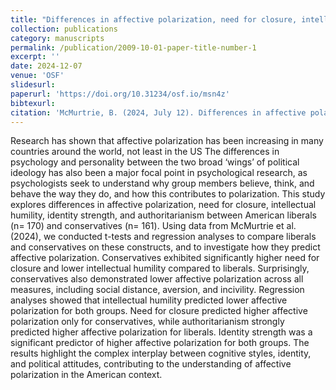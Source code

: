 ```yaml
---
title: "Differences in affective polarization, need for closure, intellectual humility, identity strength, and authoritarianism among Liberals and Conservatives [In Press]"
collection: publications
category: manuscripts
permalink: /publication/2009-10-01-paper-title-number-1
excerpt: ''
date: 2024-12-07
venue: 'OSF'
slidesurl:
paperurl: 'https://doi.org/10.31234/osf.io/msn4z'
bibtexurl: 
citation: 'McMurtrie, B. (2024, July 12). Differences in affective polarization, need for closure, intellectual humility, identity strength, and authoritarianism among Liberals and Conservatives: A secondary data analysis of McMurtrie  (2024). https://doi.org/10.31234/osf.io/msn4z'
---
```


Research has shown that affective polarization has been increasing in many countries around the world, not least in the US The differences in psychology and personality between the two broad ‘wings’ of political ideology has also been a major focal point in psychological research, as psychologists seek to understand why group members believe, think, and behave the way they do, and how this contributes to polarization. This study explores differences in affective polarization, need for closure, intellectual humility, identity strength, and authoritarianism between American liberals (n= 170) and conservatives (n= 161). Using data from McMurtrie et al.(2024), we conducted t-tests and regression analyses to compare liberals and conservatives on these constructs, and to investigate how they predict affective polarization. Conservatives exhibited significantly higher need for closure and lower intellectual humility compared to liberals. Surprisingly, conservatives also demonstrated lower affective polarization across all measures, including social distance, aversion, and incivility. Regression analyses showed that intellectual humility predicted lower affective polarization for both groups. Need for closure predicted higher affective polarization only for conservatives, while authoritarianism strongly predicted higher affective polarization for liberals. Identity strength was a significant predictor of higher affective polarization for both groups. The results highlight the complex interplay between cognitive styles, identity, and political attitudes, contributing to the understanding of affective polarization in the American context.
